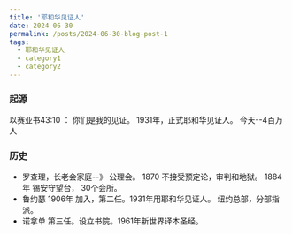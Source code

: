 ```yaml
---
title: '耶和华见证人'
date: 2024-06-30
permalink: /posts/2024-06-30-blog-post-1
tags:
  - 耶和华见证人
  - category1
  - category2
---
```


### 起源
以赛亚书43:10 ： 你们是我的见证。
1931年，正式耶和华见证人。 今天--4百万人

### 历史
* 罗查理，长老会家庭--》 公理会。
1870 不接受预定论，审判和地狱。
1884年 锡安守望台， 30个会所。
* 鲁约瑟
1906年 加入，第二任。1931年用耶和华见证人。
纽约总部，分部指派。
* 诺拿单
第三任。设立书院。1961年新世界译本圣经。





